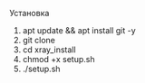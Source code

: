 Установка

1. apt update && apt install git -y
2. git clone
3. cd xray_install
4. chmod +x setup.sh
5. ./setup.sh

